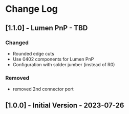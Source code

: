 # Change Log

## [1.1.0] - Lumen PnP - TBD

### Changed
- Rounded edge cuts
- Use 0402 components for Lumen PnP
- Configuration with solder jumber (instead of R0)

### Removed
- removed 2nd connector port

## [1.0.0] - Initial Version - 2023-07-26
